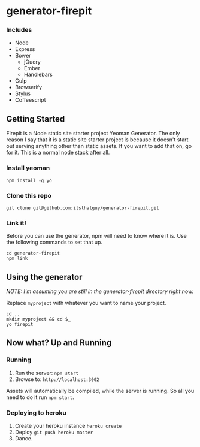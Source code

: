 # generator-firepit

### Includes
* Node
* Express
* Bower
  * jQuery
  * Ember
  * Handlebars
* Gulp
* Browserify
* Stylus
* Coffeescript


## Getting Started

Firepit is a Node static site starter project Yeoman Generator. The only reason I say that it is a static site starter project is because it doesn't start out serving anything other than static assets. If you want to add that on, go for it. This is a normal node stack after all.


### Install yeoman

```
npm install -g yo
```

### Clone this repo

```
git clone git@github.com:itsthatguy/generator-firepit.git
```

### Link it!

Before you can use the generator, npm will need to know where it is. Use the following commands to set that up.

```
cd generator-firepit
npm link
```


## Using the generator
*NOTE: I'm assuming you are still in the generator-firepit directory right now.*

Replace `myproject` with whatever you want to name your project.

```
cd ..
mkdir myproject && cd $_
yo firepit
```


## Now what? Up and Running

### Running

1. Run the server: `npm start`
2. Browse to: `http://localhost:3002`

Assets will automatically be compiled, while the server is running. So all you need to do it run `npm start`.


### Deploying to heroku

1. Create your heroku instance `heroku create`
2. Deploy `git push heroku master`
3. Dance.

